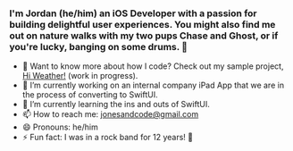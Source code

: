 ### I'm Jordan (he/him) an iOS Developer with a passion for building delightful user experiences. You might also find me out on nature walks with my two pups Chase and Ghost, or if you're lucky, banging on some drums. 👋

- 💌  Want to know more about how I code? Check out my sample project, [Hi Weather!](https://github.com/jonesandcode/hi-weather) (work in progress).
- 🔭  I’m currently working on an internal company iPad App that we are in the process of converting to SwiftUI.
- 🌱  I’m currently learning the ins and outs of SwiftUI.
- 📫  How to reach me: jonesandcode@gmail.com
- 😄  Pronouns: he/him
- ⚡   Fun fact: I was in a rock band for 12 years! 🎸
